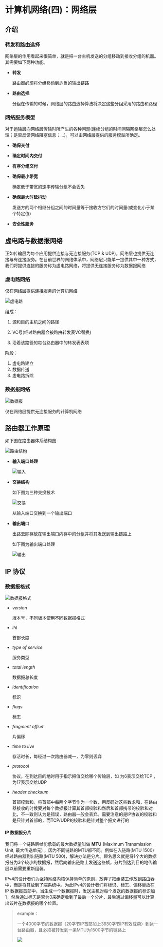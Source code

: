 # 计算机网络(四)：网络层

## 介绍

### 转发和路由选择

网络层的作用看起来很简单，就是把一台主机发送的分组移动到接收分组的机器。其需要如下两种功能。

- **转发**

  路由器必须将分组移动到适当的输出链路

- **路由选择**

  分组在传输的时候，网络层的路由选择算法将决定这些分组采用的路由和路径

### 网络服务模型

对于运输层向网络层传输时所产生的各种问题(连续分组的时间间隔网络层怎么处理；是否反馈网络阻塞信息；...)，可以由网络层提供的服务模型所确定。

- **确保交付**

- **确定时间内交付**

- **有序分组交付**

- **确保最小带宽**

  确定低于带宽的速率传输分组不会丢失

- **确保最大时延抖动**

  发送方的两个相继分组之间的时间量等于接收方它们的时间量(或变化小于某个特定值)

- **安全性服务**

## 虚电路与数据报网络

正如传输层为每个应用提供连接与无连接服务(TCP & UDP)，网络层也提供无连接与有连接服务。在目前世界的网络体系中，网络层只能单一提供其中一种方式，我们将提供连接的服务称为虚电路网络，将提供无连接服务称为数据报网络

### 虚电路网络

仅在网络层提供连接服务的计算机网络

![虚电路](http://qiniu.itliusir.com/%E8%99%9A%E7%BD%91%E7%BB%9C.png)

组成：

1. 源和目的主机之间的路径    

2. VC号(经过路由器会被路由转发表VC替换)

3. 沿着该路径的每台路由器中的转发表表项

阶段：

1. 虚电路建立
2. 数据传送
3. 虚电路拆除

### 数据报网络

![数据报](http://qiniu.itliusir.com/%E6%95%B0%E6%8D%AE%E6%8A%A5%E7%BD%91%E7%BB%9C.png)

仅在网络层提供无连接服务的计算机网络

## 路由器工作原理

如下图在路由器体系结构图

![路由结构](http://qiniu.itliusir.com/%E8%B7%AF%E7%94%B1%E7%BB%93%E6%9E%84.png)

- **输入端口处理**

  ![输入](http://qiniu.itliusir.com/%E8%BE%93%E5%85%A5%E7%AB%AF%E5%8F%A3.png)

- **交换结构**

  如下图为三种交换技术

  ![交换](http://qiniu.itliusir.com/%E4%BA%A4%E6%8D%A2%E6%8A%80%E6%9C%AF.png)

  从输入端口交换到一个输出端口

- **输出端口**

  出路去除存放在输出端口内存中的分组并将其发送到输出链路上

  如下图为输出端口处理

  ![输出](http://qiniu.itliusir.com/%E8%BE%93%E5%87%BA%E7%AB%AF%E5%8F%A3.png)

## IP 协议

### 数据报格式

![数据报格式](http://qiniu.itliusir.com/%E6%95%B0%E6%8D%AE%E6%8A%A5%E6%A0%BC%E5%BC%8F.png)

- *version*

  版本号，不同版本使用不同数据报格式

- *ihl*

  首部长度

- *type of service*

  服务类型

- *total length*

  数据报总长度

- *identification*

  标识

- *flags*

  标志

- *fragment offset*

  片偏移

- *time to live*

  存活时长，每经过一次路由器减一，为零则丢弃

- *protocol*

  协议，在到达目的地时用于指示把值交给哪个传输层，如 为6表示交给TCP ，为17表示交给UDP

- *header checksum*

  首部校验和，将首部中每两个字节作为一个数，用反码对这些数求和，在路由器接收的时候要对每个数据报计算其首部校验和然后和首部携带的校验和对比，不一致则认为是错误，路由器一般会丢弃。需要注意的是IP协议的校验和是只针对首部的，而TCP/UDP的校验和是针对整个报文进行的

#### IP 数据报分片

我们将一个链路层帧能承载的最大数据量叫做 **MTU** (Maximum Transmission Unit, 最大传送单元) ，因为不同链路的MTU都不同。例如在入链路(MTU 1500) 经过路由器到出链路(MTU 500)，解决办法是分片。顾名思义就是将1个大的数据报分为3个较小的数据报，然后向输出链路上发送这些帧，分片到达到目的地传输层以前需要重新组装。

IPv4的设计者们为坚持网络内核保持简单的原则，放弃了把组装工作放到路由器中，而是将其放到了端系统中。为此IPv4的设计者们将标识、标志、偏移量放在IP 数据报首部中，当生成一个数据报时，发送主机对每个发送的数据报的标识加1，然后通过标志是否为0来确定收到了最后一个分片，最后通过偏移量可以计算出该片在数据报的哪个位置。

> example：
>
> 一个4000字节的数据报（20字节IP首部加上3980字节IP有效载荷）到达一台路由器，且必须被转发到一条MTU为1500字节的链路上
>
> ![](http://qiniu.itliusir.com/ip_fragment.png)